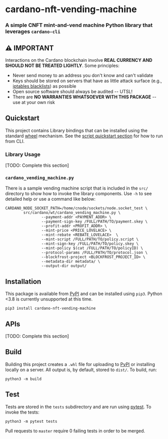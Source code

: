 # cardano-nft-vending-machine 
### A simple CNFT mint-and-vend machine Python library that leverages ``cardano-cli``
## :warning: **IMPORTANT**
Interactions on the Cardano blockchain involve **REAL CURRENCY AND SHOULD NOT BE TREATED LIGHTLY**.  Some principles:
* Never send money to an address you don't know and can't validate
* Keys should be stored on servers that have as little attack surface (e.g., [iptables blacklists](https://www.cyberciti.biz/tips/linux-iptables-4-block-all-incoming-traffic-but-allow-ssh.html)) as possible
* Open source software should always be audited -- UTSL!
* There are **NO WARRANTIES WHATSOEVER WITH THIS PACKAGE** -- use at your own risk
## Quickstart
This project contains Library bindings that can be installed using the standard [wheel](https://pypi.org/project/wheel/) mechanism.  See the [script quickstart section](#cardano_vending_machinepy) for how to run from CLI.
### Library Usage
[TODO: Complete this section]
### ``cardano_vending_machine.py``
There is a sample vending machine script that is included in the ``src/`` directory to show how to invoke the library components.  Use ``-h`` to see detailed help or use a command like below:

    CARDANO_NODE_SOCKET_PATH=/home/cnode/sockets/node.socket_test \
            src/cardano/wt/cardano_vending_machine.py \
                    --payment-addr <PAYMENT_ADDR> \
                    --payment-sign-key /FULL/PATH/TO/payment.skey \
                    --profit-addr <PROFIT_ADDR> \
                    --mint-price <PRICE_LOVELACE> \
                    --mint-rebate <REBATE_LOVELACE>  \
                    --mint-script /FULL/PATH/TO/policy.script \
                    --mint-sign-key /FULL/PATH/TO/policy.skey \
                    --mint-policy $(cat /FULL/PATH/TO/policyID) \
                    --protocol-params /FULL/PATH/TO/protocol.json \
                    --blockfrost-project <BLOCKFROST_PROJECT_ID> \
                    --metadata-dir metadata/ \
                    --output-dir output/
## Installation
This package is available from [PyPI](https://pypi.org/) and can be installed using ``pip3``.  Python <3.8 is currently unsupported at this time.
        
    pip3 install cardano-nft-vending-machine
## APIs
[TODO: Complete this section]
## Build
Building this project creates a ``.whl`` file for uploading to [PyPI]() or installing locally on a server.  All output is, by default, stored to ``dist/``.  To build, run:

	python3 -m build
## Test
Tests are stored in the ``tests`` subdirectory and are run using [pytest](https://docs.pytest.org/en/7.1.x/).  To invoke the tests:

	python3 -m pytest tests
Pull requests to ``master`` require 0 failing tests in order to be merged.
